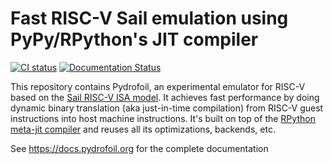 # Fast RISC-V Sail emulation using PyPy/RPython's JIT compiler


[![CI status](https://github.com/pydrofoil/pydrofoil/actions/workflows/python-app.yml/badge.svg)](https://github.com/pydrofoil/pydrofoil/actions/workflows/python-app.yml)
[![Documentation Status](https://readthedocs.org/projects/pydrofoil/badge/?version=latest)](https://docs.pydrofoil.org/en/latest/?badge=latest)

This repository contains Pydrofoil, an experimental emulator for RISC-V based
on the [Sail RISC-V ISA model](https://github.com/riscv/sail-riscv). It
achieves fast performance by doing dynamic binary translation (aka just-in-time
compilation) from RISC-V guest instructions into host machine instructions.
It's built on top of the [RPython meta-jit
compiler](https://www3.hhu.de/stups/downloads/pdf/BoCuFiRi09_246.pdf) and
reuses all its optimizations, backends, etc.

See https://docs.pydrofoil.org for the complete documentation
